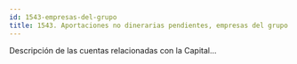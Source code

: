 ```yaml
---
id: 1543-empresas-del-grupo
title: 1543. Aportaciones no dinerarias pendientes, empresas del grupo
---
```

Descripción de las cuentas relacionadas con la Capital...
